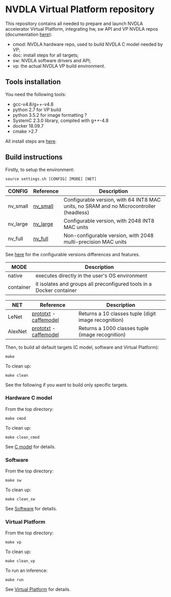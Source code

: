 # NVDLA Virtual Platform repository
This repository contains all needed to prepare and launch NVDLA accelerator Virtual Platform, integrating hw, sw API and VP NVDLA repos (documentation [here](https://nvdla.org/index.html)):
- cmod: NVDLA hardware repo, used to build NVDLA C model needed by VP;
- doc: install steps for all targets;
- sw: NVDLA software drivers and API;
- vp: the actual NVDLA VP build environment.

## Tools installation
You need the following tools:
- gcc-v4.8/g++-v4.8 
- python 2.7 for VP build
- python 3.5.2 for image formatting ?
- SystemC 2.3.0 library, compiled with g++-4.8
- docker 18.09.7
- cmake >2.7

All install steps are [here](/doc/install/STEPS.md).

## Build instructions
Firstly, to setup the environment:
```
source settings.sh [CONFIG] [MODE] [NET]
```

| CONFIG    | Reference  | Description |
|-----------|------------|-------------|
| nv_small  | [nv_small](https://nvdla.org/hw/v2/integration_guide.html) | Configurable version, with 64 INT8 MAC units, no SRAM and no Microcontroller (headless) |
| nv_large  | [nv_large](https://nvdla.org/hw/v2/integration_guide.html) | Configurable version, with 2048 INT8 MAC units |
| nv_full   | [nv_full](https://nvdla.org/hw/v1/integration_guide.html) | Non-configurable version, with 2048 multi-precision MAC units |

See [here](https://nvdla.org/hw/v2/scalability.html) for the configurable versions differences and features.

| MODE      | Description |
|-----------|-------------|
| native    | executes directly in the user's OS environment |
| container | it isolates and groups all preconfigured tools in a Docker container |

| NET       | Reference  | Description |
|-----------|------------|-------------|
| LeNet     | [prototxt](https://github.com/timotiusnc/mnist/blob/master/lenet.prototxt) - [caffemodel](https://github.com/timotiusnc/mnist/blob/master/lenet.caffemodel) | Returns a 10 classes tuple (digit image recognition) | 
| AlexNet   | [prototxt](https://github.com/BVLC/caffe/blob/master/models/bvlc_alexnet/deploy.prototxt) - [caffemodel](http://dl.caffe.berkeleyvision.org/bvlc_alexnet.caffemodel) | Returns a 1000 classes tuple (image recognition) |

Then, to build all default targets (C model, software and Virtual Platform):
```
make
```
To clean up:
```
make clean
```

See the following if you want to build only specific targets.

### Hardware C model
From the top directory:
```
make cmod
```
To clean up:
```
make clean_cmod
```

See [C model](/cmod/README.md) for details.

### Software
From the top directory:
```
make sw
```
To clean up:
```
make clean_sw
```

See [Software](/sw/README.md) for details.

### Virtual Platform
From the top directory:
```
make vp
```
To clean up:
```
make clean_vp
```

To run an inference:
```
make run
```

See [Virtual Platform](/vp/README.md) for details.
